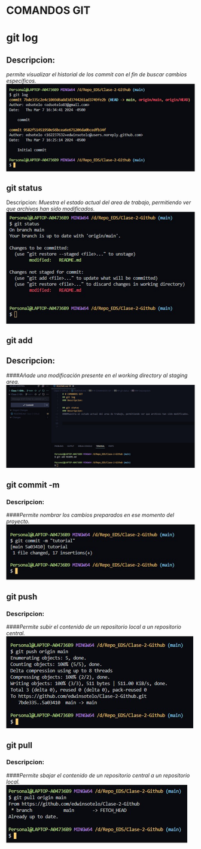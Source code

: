 # COMANDOS GIT

# git log
## Descripcion: 
*permite visualizar el historial de los commit con el fin de buscar cambios específicos.*
 ![git_log](./images/git_log.jpg)

## git status
Descripcion:
*Muestra el estado actual del area de trabajo, permitiendo ver que archivos han sido modificados.*
![git_status](./images/git_status.jpg)
## git add
## Descripcion:
####*Añade una modificación presente en el working directory al staging area.*
![git_add](./images/git_add.jpg)
## git commit -m
### Descripcion:
####*Permite nombrar los cambios preparados en ese momento del proyecto.*
![git_commit](./images/git_commit.jpg)
## git push
### Descripcion:
####*Permite subir el contenido de un repositorio local a un repositorio central.*
![git_push](./images/git_push.jpg)

## git pull
### Descripcion:
####*Permite sbajar el contenido de un repositorio central a un repositorio local.*
![git_pull](./images/git_pull.jpg)


